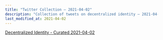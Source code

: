 ```yaml
---
title: "Twitter Collection – 2021-04-02"
description: "Collection of tweets on decentralized identity – 2021-04-02"
last_modified_at: 2021-04-02
---
```


<a class="twitter-timeline" href="https://twitter.com/DecentralizeID/timelines/1378097792338509831">Decentralized Identity - Curated 2021-04-02</a> <script async src="https://platform.twitter.com/widgets.js" charset="utf-8"></script>